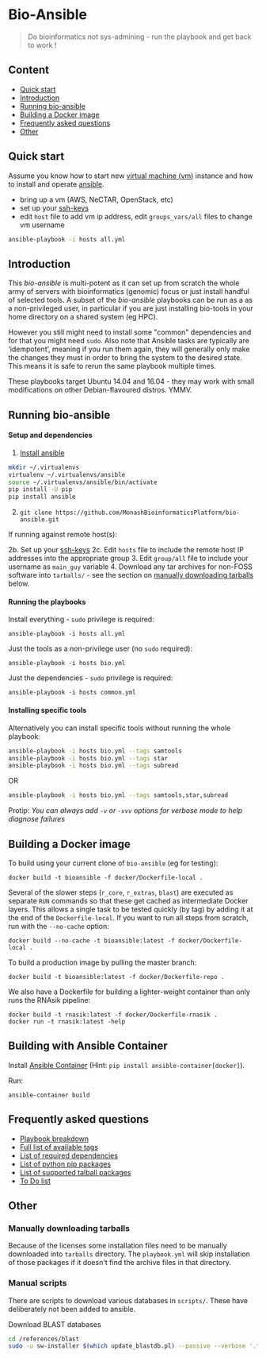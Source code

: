 # Bio-Ansible 

> Do bioinformatics not sys-admining - run the playbook and get back to work !

## Content 

- [Quick start](#quick-start)
- [Introduction](#introduction)
- [Running bio-ansible](#running-bio-ansible)
- [Building a Docker image](#docker)
- [Frequently asked questions](#frequently-asked-questions)
- [Other](#other)

## Quick start

Assume you know how to start new [virtual machine (vm)](https://en.wikipedia.org/wiki/Virtual_machine) instance and how to install and operate [ansible](http://docs.ansible.com/ansible/intro.html).

- bring up a vm (AWS, NeCTAR, OpenStack, etc)
- set up your [ssh-keys](https://www.digitalocean.com/community/tutorials/how-to-set-up-ssh-keys--2)
- edit `host` file to add vm ip address, edit `groups_vars/all` files to change vm username

```BASH
ansible-playbook -i hosts all.yml
```
## Introduction

This _bio-ansible_ is multi-potent as it can set up from scratch the whole army 
of servers with bioinformatics (genomic) focus or just install handful of 
selected tools. A subset of the _bio-ansible_ playbooks can be run as a 
as a non-privileged user, in particular if you are just installing bio-tools in
your home directory on a shared system (eg HPC).

However you still might need to install some "common" dependencies and for that 
you might need `sudo`. Also note that Ansible tasks are typically are 
‘idempotent’, meaning if you run them again, they will generally only make the 
changes they must in order to bring the system to the desired state. This means 
it is safe to rerun the same playbook multiple times.

These playbooks target Ubuntu 14.04 and 16.04 - they may work with small
modifications on other Debian-flavoured distros. YMMV.


## Running bio-ansible

#### Setup and dependencies

1. [Install ansible](http://docs.ansible.com/ansible/intro_installation.html)

```bash
mkdir ~/.virtualenvs
virtualenv ~/.virtualenvs/ansible
source ~/.virtualenvs/ansible/bin/activate
pip install -U pip
pip install ansible
```

2. `git clone https://github.com/MonashBioinformaticsPlatform/bio-ansible.git`

If running against remote host(s):

2b. Set up your [ssh-keys](https://www.digitalocean.com/community/tutorials/how-to-set-up-ssh-keys--2)
2c. Edit `hosts` file to include the remote host IP addresses into the appropriate group
3. Edit `group/all` file to include your username as `main_guy` variable
4. Download any tar archives for non-FOSS software into `tarballs/` - 
see the section on [manually downloading tarballs](#manually-downloading-tarballs) below.

#### Running the playbooks

Install everything - `sudo` privilege is required:
```
ansible-playbook -i hosts all.yml
```

Just the tools as a non-privilege user (no `sudo` required):
```
ansible-playbook -i hosts bio.yml
```

Just the dependencies - `sudo` privilege is required:

```
ansible-playbook -i hosts common.yml
```

#### Installing specific tools

Alternatively you can install specific tools without running the whole playbook:

```BASH
ansible-playbook -i hosts bio.yml --tags samtools
ansible-playbook -i hosts bio.yml --tags star
ansible-playbook -i hosts bio.yml --tags subread
```

OR

```BASH
ansible-playbook -i hosts bio.yml --tags samtools,star,subread
```

Protip: _You can always add `-v` or `-vvv` options for verbose mode to help 
diagnose failures_

## Building a Docker image

To build using your current clone of `bio-ansible` (eg for testing):
```
docker build -t bioansible -f docker/Dockerfile-local .
```

Several of the slower steps (`r_core`, `r_extras`, `blast`) are executed as 
separate `RUN` commands so that these get cached as intermediate Docker layers.
This allows a single task to be tested quickly (by tag) by adding it at the 
end of the `Dockerfile-local`. If you want to run all steps from scratch, run
with the `--no-cache` option:

```
docker build --no-cache -t bioansible:latest -f docker/Dockerfile-local .
```

To build a production image by pulling the master branch:
```
docker build -t bioansible:latest -f docker/Dockerfile-repo .
```

We also have a Dockerfile for building a lighter-weight container than only
runs the RNAsik pipeline:

```
docker build -t rnasik:latest -f docker/Dockerfile-rnasik .
docker run -t rnasik:latest -help
```


## Building with Ansible Container

Install  [Ansible Container](https://www.ansible.com/ansible-container) 
(Hint: `pip install ansible-container[docker]`).

Run:
```
ansible-container build
```

## Frequently asked questions

- [Playbook breakdown](supplementary/playbook_breakdown.md)
- [Full list of available tags](supplementary/list_of_tags.md)
- [List of required dependencies](supplementary/dependencies.md)
- [List of python pip packages](supplementary/pip_packages.md)
- [List of supported talball packages](tarballs)
- [To Do list](supplementary/TODO.md)

## Other

### Manually downloading tarballs

Because of the licenses some installation files need to be manually downloaded 
into `tarballs` directory. The `playbook.yml` will skip installation of those 
packages if it doesn't find the archive files in that directory.

### Manual scripts

There are scripts to download various databases in `scripts/`. These have 
deliberately not been added to ansible.

Download BLAST databases

```BASH
cd /references/blast
sudo -u sw-installer $(which update_blastdb.pl) --passive --verbose '.*'
```
